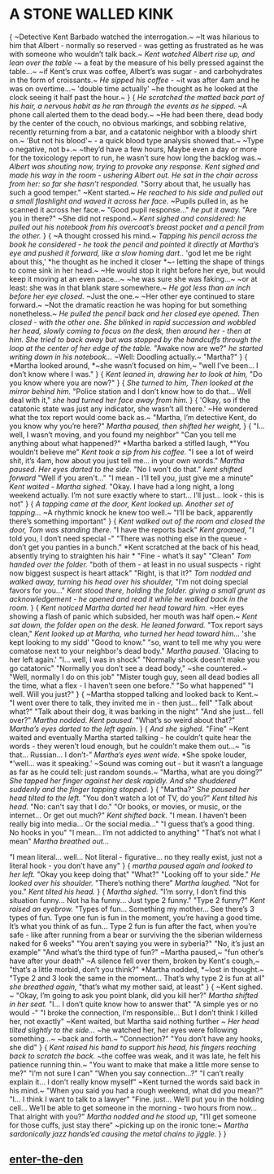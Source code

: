 # A STONE WALLED KINK
{
~Detective Kent Barbado watched the interrogation.~ 
~It was hilarious to him that Albert - normally so reserved - was getting as frustrated as he was with someone who wouldn’t talk back.~ 
*Kent watched Albert rise up, and lean over the table -*~ a feat by the measure of his belly pressed against the table...~ 
~if Kent’s crux was coffee, Albert’s was sugar - and carbohydrates in the form of croissants.~ 
*He sipped his coffee -* ~it was after 4am and he was on overtime...~
'double time actually' ~he thought as he looked at the clock seeing it half past the hour.~
}
{
*He scratched the matted back part of his hair, a nervous habit as he ran through the events as he sipped.* 
~A phone call alerted them to the dead body.~
~He had been there, dead body by the center of the couch, no obvious markings, and sobbing relative, recently returning from a bar, and a catatonic neighbor with a bloody shirt on.~ 
'But not his blood'~ - a quick blood type analysis showed that.~ 
~Type o negative, not b+.~ 
~they’d have a few hours, Maybe even a day or more for the toxicology report to run, he wasn’t sure how long the backlog was.~
*Albert was shouting now, trying to provoke any response.* 
*Kent sighed and made his way in the room - ushering Albert out.* 
*He sat in the chair across from her: so far she hasn’t responded.*
"Sorry about that, he usually has such a good temper." ~Kent started.~ 
*He reached to his side and pulled out a small flashlight and waved it across her face.* 
~Pupils pulled in, as he scanned it across her face.~ 
"Good pupil response..." 
*he put it away.* 
"Are you in there?" 
~She did not respond.~ 
*Kent sighed and considered: he pulled out his notebook from his overcoat’s breast pocket and a pencil from the other.* 
}
{
~A thought crossed his mind.~ 
*Tapping his pencil across the book he considered - he took the pencil and pointed it directly at Martha’s eye and pushed it forward, like a slow homing dart..* 'god let me be right about this,' *he thought as he inched it closer *~- letting the shape of things to come sink in her head.~ 
~He would stop it right before her eye, but would keep it moving at an even pace...~ 
~he was sure she was faking...~ 
~or at least: she was in that blank stare somewhere.~
*He got less than an inch before her eye closed.* 
~Just the one.~ 
~Her other eye continued to stare forward.~ 
~Not the dramatic reaction he was hoping for but something nonetheless.~ 
*He pulled the pencil back and her closed eye opened.* 
*Then closed - with the other one.* 
*She blinked in rapid succession and wobbled her head, slowly coming to focus on the desk, then around her - then at him.* 
*She tried to back away but was stopped by the handcuffs through the loop at the center of her edge of the table.*
"Awake now are we?" *he started writing down in his notebook...*
~Well: Doodling actually.~
"Martha?"
}
{
*Martha looked around, *~she wasn’t focused on him,~ 
"well I’ve been... 
I don’t know where I was."
}
{
*Kent leaned in, drawing her to look at him,* 
"Do you know where you are now?" 
}
{
*She turned to him, Then looked at the mirror behind him.*
"Police station and I don’t know how to do that... 
Well deal with it," *she had turned her face away from him.*
}
{
'Okay, so if the catatonic state was just any indicator, she wasn’t all there.' 
~He wondered what the tox report would come back as.~ 
"Martha, I’m detective Kent, do you know why you’re here?"
*Martha paused, then shifted her weight,*
}
{
"I... 
well, I wasn’t moving, and you found my neighbor"
"Can you tell me anything about what happened?"
*Martha barked a stifled laugh, *"You wouldn’t believe me"
*Kent took a sip from his coffee.* 
"I see a lot of weird shit, it’s 4am, how about you just tell me... 
in your own words."
*Martha paused.*
*Her eyes darted to the side.* 
"No I won’t do that." 
*kent shifted forward*
"Well if you aren't..." 
"I mean - I’ll tell you, just give me a minute"
*Kent waited - Martha sighed.*
"Okay. I have had a long night, a long weekend actually. 
I’m not sure exactly where to start... 
I’ll just... 
look - this is not"
}
{
*A tapping came at the door, Kent looked up.* 
*Another set of tapping...* 
~A rhythmic knock he knew too well.~
"I’ll be back, apparently there’s something important"
}
{
*Kent walked out of the room and closed the door, Tom was standing there.* 
"I have the reports back" 
*Kent groaned,* "I told you, I don’t need special -"
"There was nothing else in the queue - don’t get you panties in a bunch."
*Kent scratched at the back of his head, absently trying to straighten his hair *
"Fine - what’s it say"
"Clean" 
*Tom handed over the folder.* 
"both of them - at least in no usual suspects - right now biggest suspect is heart attack"
"Right, is that it?"
*Tom nodded and walked away, turning his head over his shoulder,* 
"I’m not doing special favors for you..."
*Kent stood there, holding the folder.* 
*giving a small grunt as acknowledgement - he opened and read it while he walked back in the room.*
}
{
*Kent noticed Martha darted her head toward him.* 
~Her eyes showing a flash of panic which subsided, her mouth was half open.~ 
*Kent sat down, the folder open on the desk.* 
*He leaned forward.*
"Tox report says clean," 
*Kent looked up at Martha, who turned her head toward him...*
'she kept looking to my sidd' 
"Good to know."
"so, want to tell me why you were comatose next to your neighbor's dead body."
*Martha paused.* 
'Glacing to her left again.' 
"I... well, I was in shock"
"Normally shock doesn’t make you go catatonic"
"Normally you don’t see a dead body," ~she countered.~
"Well, normally I do on this job"
"Mister tough guy, seen all dead bodies all the time, what a flex - I haven’t seen one before."
"So what happened"
"I well. 
Will you just?" 
}
{
~Martha stopped talking and looked back to Kent.~ 
"I went over there to talk, they invited me in - then just... fell"
"Talk about what?"
"Talk about their dog, it was barking in the night"
"And she just... 
fell over?"
*Martha nodded.*
*Kent paused.* "What’s so weird about that?"
*Martha’s eyes darted to the left again.* 
}
{
*And she sighed.* 
"Fine"
~Kent waited and eventually Martha started talking - he couldn’t quite hear the words - they weren’t loud enough, but he couldn’t make them out...~
"is that... 
Russian... 
I don’t-"
*Martha’s eyes went wide.* 
*She spoke louder, *'well… was it speaking.' 
~Sound was coming out - but it wasn’t a language as far as he could tell: just random sounds.~
"Martha, what are you doing?"
*She tapped her finger against her desk rapidly.* 
*And she shuddered suddenly and the finger tapping stopped.*
}
{
"Martha?"
*She paused her head tilted to the left.* 
"You don’t watch a lot of TV, do you?"
*Kent tilted his head.* 
"No: can't say that I do."
"Or books, or movies, or music, or the internet... 
Or get out much?"
*Kent shifted back.* 
"I mean. 
I haven’t been really big into media... 
Or the social media..."
"I guess that’s a good thing. 
No hooks in you"
"I mean...
I’m not addicted to anything"
"That’s not what I mean" 
*Martha breathed out...*

"I mean literal... 
well... 
Not literal - figurative... 
no they really exist, just not a literal hook - you don’t have any" 
}
{
*martha paused again and looked to her left.*
"Okay you keep doing that"
"What?"
"Looking off to your side." 
*He looked over his shoulder.* 
"There’s nothing there"
*Martha laughed.* 
"Not for you."
*Kent tilted his head.*
}
{ 
*Martha sighed.* 
"I’m sorry, I don’t find this situation funny... 
Not ha ha funny... 
Just type 2 funny."
"Type 2 funny?" 
*Kent raised an eyebrow.*
"Types of fun...
Something my mother... 
See there’s 3 types of fun. 
Type one fun is fun in the moment, you’re having a good time. 
It’s what you think of as fun... 
Type 2 fun is fun after the fact, when you’re safe - like after running from a bear or surviving the the siberian wilderness naked for 6 weeks"
"You aren’t saying you were in syberia?"
"No, it’s just an example"
"And what’s the third type of fun?"
~Martha paused,~ "fun other’s have after your death"
~A silence fell over them, broken by Kent's cough,~ 
"that’s a little morbid, don’t you think?" 
*Martha nodded, *~lost in thought.~
"Type 2 and 3 look the same in the moment...
That’s why type 2 is fun at all" 
*she breathed again,* 
"that’s what my mother said, at least"
}
{
~Kent sighed. ~
"Okay, I’m going to ask you point blank, did you kill her?"
*Martha shifted in her seat.* 
"I... 
I don’t quite know how to answer that"
"A simple yes or no would -"
"I broke the connection, I’m responsible... 
But I don’t think I killed her, not exactly"
~Kent waited, but Martha said nothing further ~ 
*Her head tilted slightly to the side...*
~he watched her, her eyes were following something...~ 
~back and forth.~
"Connection?"
"You don’t have any hooks, she did"
}
{
*Kent raised his hand to support his head, his fingers reaching back to scratch the back.*
~the coffee was weak, and it was late, he felt his patience running thin.~ 
"You want to make that make a little more sense to me?"
"I’m not sure I can"
"When you say connection...?"
"I can’t really explain it...
 I don’t really know myself"
~Kent turned the words said back in his mind.~ 
"When you said you had a rough weekend, what did you mean?"
"I...
I think I want to talk to a lawyer"
"Fine. just... 
We’ll put you in the holding cell...
We’ll be able to get someone in the morning - two hours from now... 
That alright with you?"
*Martha nodded and he stood up,* 
"I’ll get someone for those cuffs, just stay there" 
~picking up on the ironic tone:~ *Martha sardonically jazz hands’ed causing the metal chains to jiggle.*
}
}
## [enter-the-den](enter-the-den.md)
